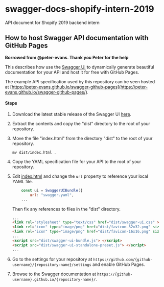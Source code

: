 # swagger-docs-shopify-intern-2019

API document for Shopify 2019 backend intern


## How to host Swagger API documentation with GitHub Pages

**Borrowed from @peter-evans. Thank you Peter for the help**   

This describes how use the [Swagger UI](https://github.com/swagger-api/swagger-ui) to dynamically generate beautiful documentation for your API and host it for free with GitHub Pages.

The example API specification used by this repository can be seen hosted at [https://peter-evans.github.io/swagger-github-pages](https://peter-evans.github.io/swagger-github-pages/).

#### Steps

1. Download the latest stable release of the Swagger UI [here](https://github.com/swagger-api/swagger-ui/releases).

2. Extract the contents and copy the "dist" directory to the root of your repository.

3. Move the file "index.html" from the directory "dist" to the root of your repository.
    ```
    mv dist/index.html .
    ```
    
4. Copy the YAML specification file for your API to the root of your repository.

5. Edit [index.html](index.html) and change the `url` property to reference your local YAML file. 
    ```javascript
        const ui = SwaggerUIBundle({
            url: "swagger.yaml",
        ...
    ```
    Then fix any references to files in the "dist" directory.
    ```html
    ...
    <link rel="stylesheet" type="text/css" href="dist/swagger-ui.css" >
    <link rel="icon" type="image/png" href="dist/favicon-32x32.png" sizes="32x32" />
    <link rel="icon" type="image/png" href="dist/favicon-16x16.png" sizes="16x16" />    
    ...
    <script src="dist/swagger-ui-bundle.js"> </script>
    <script src="dist/swagger-ui-standalone-preset.js"> </script>    
    ...
    ```
    
6. Go to the settings for your repository at `https://github.com/{github-username}/{repository-name}/settings` and enable GitHub Pages.
    
7. Browse to the Swagger documentation at `https://{github-username}.github.io/{repository-name}/`.
